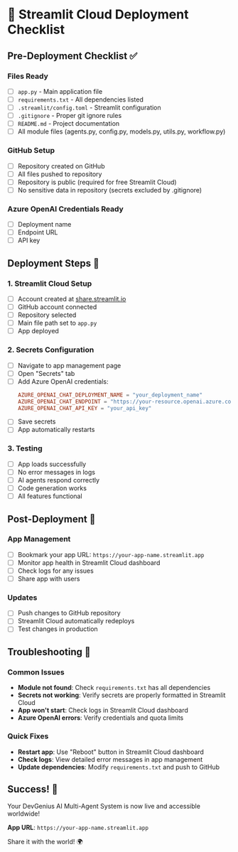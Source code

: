 # 🚀 Streamlit Cloud Deployment Checklist

## Pre-Deployment Checklist ✅

### Files Ready
- [ ] `app.py` - Main application file
- [ ] `requirements.txt` - All dependencies listed
- [ ] `.streamlit/config.toml` - Streamlit configuration
- [ ] `.gitignore` - Proper git ignore rules
- [ ] `README.md` - Project documentation
- [ ] All module files (agents.py, config.py, models.py, utils.py, workflow.py)

### GitHub Setup
- [ ] Repository created on GitHub
- [ ] All files pushed to repository
- [ ] Repository is public (required for free Streamlit Cloud)
- [ ] No sensitive data in repository (secrets excluded by .gitignore)

### Azure OpenAI Credentials Ready
- [ ] Deployment name
- [ ] Endpoint URL
- [ ] API key

## Deployment Steps 🔧

### 1. Streamlit Cloud Setup
- [ ] Account created at [share.streamlit.io](https://share.streamlit.io)
- [ ] GitHub account connected
- [ ] Repository selected
- [ ] Main file path set to `app.py`
- [ ] App deployed

### 2. Secrets Configuration
- [ ] Navigate to app management page
- [ ] Open "Secrets" tab
- [ ] Add Azure OpenAI credentials:
  ```toml
  AZURE_OPENAI_CHAT_DEPLOYMENT_NAME = "your_deployment_name"
  AZURE_OPENAI_CHAT_ENDPOINT = "https://your-resource.openai.azure.com/"
  AZURE_OPENAI_CHAT_API_KEY = "your_api_key"
  ```
- [ ] Save secrets
- [ ] App automatically restarts

### 3. Testing
- [ ] App loads successfully
- [ ] No error messages in logs
- [ ] AI agents respond correctly
- [ ] Code generation works
- [ ] All features functional

## Post-Deployment 🎉

### App Management
- [ ] Bookmark your app URL: `https://your-app-name.streamlit.app`
- [ ] Monitor app health in Streamlit Cloud dashboard
- [ ] Check logs for any issues
- [ ] Share app with users

### Updates
- [ ] Push changes to GitHub repository
- [ ] Streamlit Cloud automatically redeploys
- [ ] Test changes in production

## Troubleshooting 🔧

### Common Issues
- **Module not found**: Check `requirements.txt` has all dependencies
- **Secrets not working**: Verify secrets are properly formatted in Streamlit Cloud
- **App won't start**: Check logs in Streamlit Cloud dashboard
- **Azure OpenAI errors**: Verify credentials and quota limits

### Quick Fixes
- **Restart app**: Use "Reboot" button in Streamlit Cloud dashboard
- **Check logs**: View detailed error messages in app management
- **Update dependencies**: Modify `requirements.txt` and push to GitHub

## Success! 🌟

Your DevGenius AI Multi-Agent System is now live and accessible worldwide!

**App URL**: `https://your-app-name.streamlit.app`

Share it with the world! 🌍
